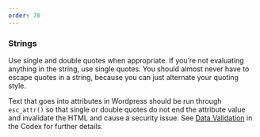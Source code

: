 ```yaml
---
order: 70
---
```


### Strings

Use single and double quotes when appropriate. If you’re not evaluating anything in the string, use single quotes. You should almost never have to escape quotes in a string, because you can just alternate your quoting style.

Text that goes into attributes in Wordpress should be run through `esc_attr()` so that single or double quotes do not end the attribute value and invalidate the HTML and cause a security issue. See [Data Validation](http://codex.wordpress.org/Data_Validation) in the Codex for further details.